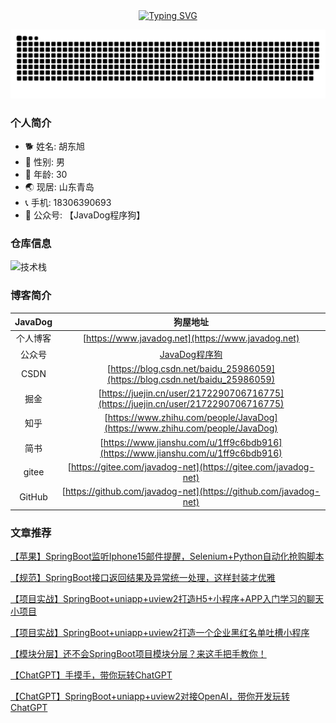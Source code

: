 <div align="center">
  <a href="https://blog.sunguoqi.com/">
    <img src="https://readme-typing-svg.demolab.com?font=Fira+Code&pause=1000&color=024EF7&width=435&lines=昨日之深渊,今日之浅谈;想的是你,放不下的还是你！&center=true&size=27" alt="Typing SVG" />
  </a>
</div>

![](https://raw.githubusercontent.com/javadog-net/javadog-net/output/github-contribution-grid-snake.svg)

### 个人简介
- 🐕 姓名: 胡东旭
- 👦 性别: 男
- 🧭 年龄: 30
- 🌏 现居: 山东青岛
- 📞 手机: 18306390693
- 🥑 公众号: 【JavaDog程序狗】

### 仓库信息
![技术栈](https://github-readme-stats.vercel.app/api/top-langs/?username=javadog-net&layout=compact&theme=tokyonight)   

### 博客简介

| JavaDog| 狗屋地址 |
| :----:| :----: | 
| 个人博客 | [https://www.javadog.net](https://www.javadog.net) | 
| 公众号 | [JavaDog程序狗](https://mp.weixin.qq.com/s/_vgnXoQ8FSobD3OfRAf5gw) | 
| CSDN  | [https://blog.csdn.net/baidu_25986059](https://blog.csdn.net/baidu_25986059) | 
| 掘金 | [https://juejin.cn/user/2172290706716775](https://juejin.cn/user/2172290706716775)| 
| 知乎 | [https://www.zhihu.com/people/JavaDog](https://www.zhihu.com/people/JavaDog) | 
| 简书| [https://www.jianshu.com/u/1ff9c6bdb916](https://www.jianshu.com/u/1ff9c6bdb916) | 
| gitee|[https://gitee.com/javadog-net](https://gitee.com/javadog-net)  | 
| GitHub|[https://github.com/javadog-net](https://github.com/javadog-net)| 

### 文章推荐

[【苹果】SpringBoot监听Iphone15邮件提醒，Selenium+Python自动化抢购脚本](https://mp.weixin.qq.com/s?__biz=MzI0MTk1OTE0OA==&mid=2247485024&idx=1&sn=0b1955d34f8a997047e87eb003dc9257&chksm=e902efe3de7566f57c509465855e6ceb85ab21070f55e2fb9c2475c4576f7c51b0f22accbf69#rd)

[【规范】SpringBoot接口返回结果及异常统一处理，这样封装才优雅](https://mp.weixin.qq.com/s?__biz=MzI0MTk1OTE0OA==&mid=2247484847&idx=1&sn=bfd60bed1aef8ddcf4c030f7882a9a6d&chksm=e902ec2cde75653a0ab9a89be0365ba8f5f86a1b4de21104ff2e67352fb311e52443cd9c4a9b#rd)

[【项目实战】SpringBoot+uniapp+uview2打造H5+小程序+APP入门学习的聊天小项目](https://mp.weixin.qq.com/s/g7AZOWLgW5vcCahyJDEPKA)

[【项目实战】SpringBoot+uniapp+uview2打造一个企业黑红名单吐槽小程序](https://mp.weixin.qq.com/s/t_qwF_HvkdW-6TI3sYUHrA)

[【模块分层】还不会SpringBoot项目模块分层？来这手把手教你！](https://mp.weixin.qq.com/s/fpkiNR2tj832a6VxZozwDg)

[【ChatGPT】手摸手，带你玩转ChatGPT](https://mp.weixin.qq.com/s/9wEelbTN6kaChkCQHmgJMQ)

[【ChatGPT】SpringBoot+uniapp+uview2对接OpenAI，带你开发玩转ChatGPT](https://mp.weixin.qq.com/s/b19J36Eo3-ba7bHbWzoZYQ)
